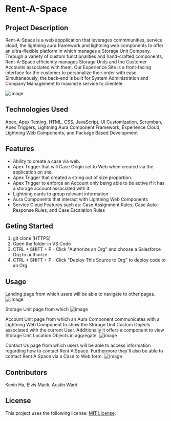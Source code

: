 # Rent-A-Space

## Project Description

Rent-A-Space is a web appplication that leverages commmunities, service cloud, the lightning aura framework and lightning web components to offer an ultra-flexible platform in which manages a Storage Unit Company. Through a variety of custom functionalities and hand-crafted components, Rent-A-Space efficiently manages Storage Units and the Customer Accounts associated with them. Our Experience Site is a front-facing interface for the customer to personalize their order with ease. Simultaneously, the back-end is built for System Administration and Company Management to maximize service to clientele. 

![image](https://user-images.githubusercontent.com/29414102/147262867-fbe59d4c-113a-4b32-bf2d-0bc6b5f6970d.png)


## Technologies Used

Apex, Apex Testing, HTML, CSS, JavaScript, UI Customization, Scrumban, Apex Triggers, Lightning Aura Component Framework, Experience Cloud, Lightning Web Components, and Package Based Development

## Features

- Ability to create a case via web.
- Apex Trigger that will Case Origin set to Web when created via the application on site.
- Apex Trigger that created a string out of size proportion.
- Apex Trigger to enforce an Account only being able to be active if it has a storage account associated with it.
- Lightning cards to group relevant information.
- Aura Components that interact with Lightning Web Components
- Service Cloud Features such as: Case Assignment Rules, Case Auto-Response Rules, and Case Escalation Rules



## Geting Started
1. git clone [HTTPS]
2. Open the folder in VS Code
3. CTRL + SHIFT + P - Click "Authorize an Org" and choose a Salesforce Org to authorize.
4. CTRL + SHIFT + P - Click "Deploy This Source to Org" to deploy code to an Org.
  
  ## Usage
  Landing page from which users will be able to navigate to other pages.
![image](https://user-images.githubusercontent.com/29414102/147257825-f40b0940-709d-475c-be9f-ac56f3c54a21.png)

Storage Unit page from which
![image](https://user-images.githubusercontent.com/29414102/147257944-c28e3d50-10b6-4d4d-bb41-c7755b161fcc.png)

Account Unit page from which an Aura Component communicates with a Lightning Web Component to show the Storage Unit Custom Objects associated with the current User. Additionally it offers a component to view Storage Unit Location Objects in aggregate.
![image](https://user-images.githubusercontent.com/29414102/147258004-ef5f8c36-4728-4b2f-889d-3d4b20cb8217.png)

Contact Us page from which users will be able to access information regarding how to contact Rent A Space. Furthermore they'll also be able to contact Rent A Space via a Case to Web form.
![image](https://user-images.githubusercontent.com/29414102/147258041-33096516-0477-435c-bf5c-9cbb0fdc99b7.png)

  ## Contributors
  Kevin Ha, Elvis Mack, Austin Ward

  ## License
This project uses the following license: [MIT License](https://choosealicense.com/licenses/mit/).
